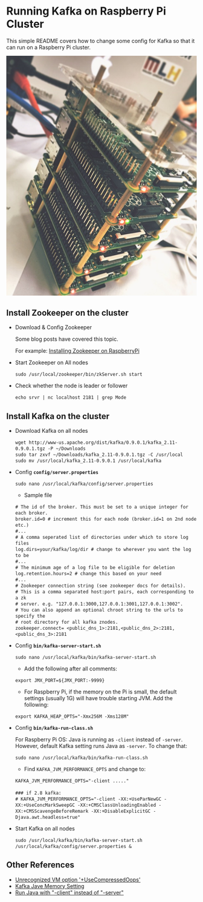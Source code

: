 # Running Kafka on Raspberry Pi Cluster

This simple README covers how to change some config for Kafka so that it can run on a Raspberry Pi cluster.

![Image of Pi](/flask/app/static/img/thePi.jpg)

## Install Zookeeper on the cluster

- Download & Config Zookeeper
	
	Some blog posts have covered this topic. 
	
	For example: [Installing Zookeeper on RaspberryPi](https://gist.github.com/acsheller/6653072)

- Start Zookeeper on All nodes

	```
	sudo /usr/local/zookeeper/bin/zkServer.sh start
	```

- Check whether the node is leader or follower

	```
	echo srvr | nc localhost 2181 | grep Mode
	```
	
## Install Kafka on the cluster

- Download Kafka on all nodes

	```
	wget http://www-us.apache.org/dist/kafka/0.9.0.1/kafka_2.11-0.9.0.1.tgz -P ~/Downloads
	sudo tar zxvf ~/Downloads/kafka_2.11-0.9.0.1.tgz -C /usr/local
	sudo mv /usr/local/kafka_2.11-0.9.0.1 /usr/local/kafka
	
	```

- Config **```config/server.properties```**

	```
	sudo nano /usr/local/kafka/config/server.properties
	```
	
	* Sample file
	
	```
	# The id of the broker. This must be set to a unique integer for each broker.
	broker.id=0 # increment this for each node (broker.id=1 on 2nd node etc.)
	#...
	# A comma seperated list of directories under which to store log files
	log.dirs=your/kafka/log/dir # change to wherever you want the log to be
	#...
	# The minimum age of a log file to be eligible for deletion
	log.retention.hours=2 # change this based on your need
	#...
	# Zookeeper connection string (see zookeeper docs for details).
	# This is a comma separated host:port pairs, each corresponding to a zk
	# server. e.g. "127.0.0.1:3000,127.0.0.1:3001,127.0.0.1:3002".
	# You can also append an optional chroot string to the urls to specify the
	# root directory for all kafka znodes.
	zookeeper.connect= <public_dns_1>:2181,<public_dns_2>:2181,<public_dns_3>:2181
	```
	
- Config **```bin/kafka-server-start.sh```**

	```
	sudo nano /usr/local/kafka/bin/kafka-server-start.sh
	```
	
	* Add the following after all comments:

	```
	export JMX_PORT=${JMX_PORT:-9999}
	``` 
	
	* For Raspberry Pi, if the memory on the Pi is small, the default settings (usually 1G) will have trouble starting JVM. Add the following:
	
	```
	export KAFKA_HEAP_OPTS="-Xmx256M -Xms128M" 
	```
	
- Config **```bin/kafka-run-class.sh```**
	
	For Raspberry Pi OS: Java is running as ```-client``` instead of ```-server```. However, default Kafka setting runs Java as ```-server```. To change that:

	```
	sudo nano /usr/local/kafka/bin/kafka-run-class.sh
	```
	
	* Find ```KAFKA_JVM_PERFORMANCE_OPTS``` and change to:
	
	```
	KAFKA_JVM_PERFORMANCE_OPTS="-client ....."
	
	### if 2.8 kafka:
	# KAFKA_JVM_PERFORMANCE_OPTS="-client -XX:+UseParNewGC -XX:+UseConcMarkSweepGC -XX:+CMSClassUnloadingEnabled -XX:+CMSScavengeBeforeRemark -XX:+DisableExplicitGC -Djava.awt.headless=true"
	```
	
- Start Kafka on all nodes

	```
	sudo /usr/local/kafka/bin/kafka-server-start.sh /usr/local/kafka/config/server.properties &
	```
	
## Other References

- [Unrecognized VM option '+UseCompressedOops'](http://stackoverflow.com/questions/22325364/unrecognized-vm-option-usecompressedoops-when-running-kafka-from-my-ubuntu-in)
- [Kafka Jave Memory Setting](http://stackoverflow.com/questions/21448907/kafka-8-and-memory-there-is-insufficient-memory-for-the-java-runtime-environme)
- [Run Java with "-client" instead of "-server"](http://blog.arungupta.me/wildfly-on-raspberry-pi-techtip-24/)
